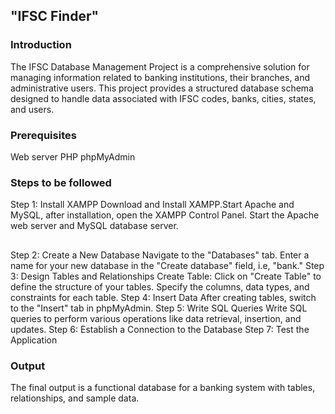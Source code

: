 ## "IFSC Finder" 

### Introduction
The IFSC Database Management Project is a comprehensive solution for managing information related to banking institutions, their branches, and administrative users. This project provides a structured database schema designed to handle data associated with IFSC codes, banks, cities, states, and users.


### Prerequisites
Web server
PHP
phpMyAdmin 

### Steps to be followed 
Step 1: Install XAMPP
Download and Install XAMPP.Start Apache and MySQL, after installation, open the XAMPP Control Panel.
Start the Apache web server and MySQL database server.
##
Step 2: Create a New Database 
Navigate to the "Databases" tab.
Enter a name for your new database in the "Create database" field, i.e, "bank."
Step 3: Design Tables and Relationships
Create Table:
Click on "Create Table" to define the structure of your tables.
Specify the columns, data types, and constraints for each table.
Step 4: Insert  Data
After creating tables, switch to the "Insert" tab in phpMyAdmin.
Step 5: Write SQL Queries
Write SQL queries to perform various operations like data retrieval, insertion, and updates.
Step 6: Establish a Connection to the Database
Step 7: Test the Application

### Output
The final output is a functional database for a banking system with tables, relationships, and sample data.

